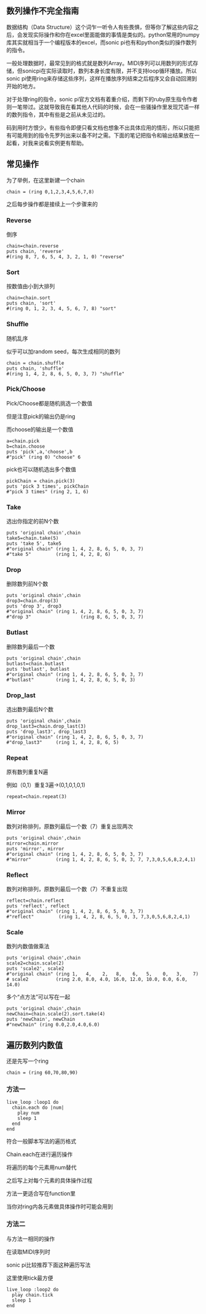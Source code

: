 ## 数列操作不完全指南

数据结构（Data Structure）这个词乍一听令人有些畏惧，但等你了解这些内容之后，会发现实际操作和你在excel里面能做的事情是类似的。python常用的numpy库其实就相当于一个编程版本的excel，而sonic pi也有和python类似的操作数列的指令。

一般处理数据时，最常见到的格式就是数列Array。MIDI序列可以用数列的形式存储，但sonicpi在实际读取时，数列本身长度有限，并不支持loop循环播放。所以sonic pi使用ring来存储这些序列，这样在播放序列结束之后程序又会自动回溯到开始的地方。

对于处理ring的指令，sonic pi官方文档有着重介绍，而剩下的ruby原生指令作者则一笔带过。这就导致我在看其他人代码的时候，会在一些骚操作里发现咒语一样的数列指令，其中有些是之前从未见过的。

码到用时方恨少。有些指令即便只看文档也想象不出具体应用的情形，所以只能把有可能用到的指令先罗列出来以备不时之需。下面的笔记把指令和输出结果放在一起看，对我来说看实例更有帮助。



##  常见操作

为了举例，在这里新建一个chain

```
chain = (ring 0,1,2,3,4,5,6,7,8)
```

之后每步操作都是接续上一个步骤来的

### Reverse

倒序

```
chain=chain.reverse
puts chain, 'reverse'
#(ring 8, 7, 6, 5, 4, 3, 2, 1, 0) "reverse"
```

### Sort

按数值由小到大排列

```
chain=chain.sort
puts chain, 'sort'
#(ring 0, 1, 2, 3, 4, 5, 6, 7, 8) "sort"
```

### Shuffle

随机乱序

似乎可以加random seed，每次生成相同的数列

```
chain = chain.shuffle
puts chain, 'shuffle'
#(ring 1, 4, 2, 8, 6, 5, 0, 3, 7) "shuffle"
```

### Pick/Choose

Pick/Choose都是随机挑选一个数值

但是注意pick的输出仍是ring

而choose的输出是一个数值

```
a=chain.pick
b=chain.choose
puts 'pick',a,'choose',b
#"pick" (ring 0) "choose" 6
```

pick也可以随机选出多个数值

```
pickChain = chain.pick(3)
puts 'pick 3 times', pickChain
#"pick 3 times" (ring 2, 1, 6)
```

### Take

选出你指定的前N个数

```
puts 'original chain',chain
take5=chain.take(5)
puts 'take 5', take5
#"original chain" (ring 1, 4, 2, 8, 6, 5, 0, 3, 7)
#"take 5"         (ring 1, 4, 2, 8, 6)
```

### Drop

删除数列前N个数 

```
puts 'original chain',chain
drop3=chain.drop(3)
puts 'drop 3', drop3
#"original chain" (ring 1, 4, 2, 8, 6, 5, 0, 3, 7)
#"drop 3"                  (ring 8, 6, 5, 0, 3, 7)
```

### Butlast

删除数列最后一个数 

```
puts 'original chain',chain
butlast=chain.butlast
puts 'butlast', butlast
#"original chain" (ring 1, 4, 2, 8, 6, 5, 0, 3, 7)
#"butlast"        (ring 1, 4, 2, 8, 6, 5, 0, 3)
```

### Drop_last

选出数列最后N个数 

```
puts 'original chain',chain
drop_last3=chain.drop_last(3)
puts 'drop_last3', drop_last3
#"original chain" (ring 1, 4, 2, 8, 6, 5, 0, 3, 7)
#"drop_last3"     (ring 1, 4, 2, 8, 6, 5)
```

### Repeat

原有数列重复N遍

例如（0,1）重复3遍->(0,1,0,1,0,1)

```
repeat=chain.repeat(3)
```

### Mirror

数列对称排列，原数列最后一个数（7）重复出现两次

```
puts 'original chain',chain
mirror=chain.mirror
puts 'mirror', mirror
#"original chain" (ring 1, 4, 2, 8, 6, 5, 0, 3, 7)
#"mirror"         (ring 1, 4, 2, 8, 6, 5, 0, 3, 7, 7,3,0,5,6,8,2,4,1)
```

### Reflect

数列对称排列，原数列最后一个数（7）不重复出现

```
reflect=chain.reflect
puts 'reflect', reflect
#"original chain" (ring 1, 4, 2, 8, 6, 5, 0, 3, 7)
#"reflect"         (ring 1, 4, 2, 8, 6, 5, 0, 3, 7,3,0,5,6,8,2,4,1)
```

### Scale

数列内数值做乘法

```
puts 'original chain',chain
scale2=chain.scale(2)
puts 'scale2', scale2
#"original chain" (ring 1,   4,    2,   8,    6,   5,    0,   3,    7)
# scale2          (ring 2.0, 8.0, 4.0, 16.0, 12.0, 10.0, 0.0, 6.0, 14.0)
```

多个“点方法”可以写在一起

```
puts 'original chain',chain
newChain=chain.scale(2).sort.take(4)
puts 'newChain', newChain
#"newChain" (ring 0.0,2.0,4.0,6.0)
```

## 遍历数列内数值

还是先写一个ring

```
chain = (ring 60,70,80,90)
```

### 方法一

```
live_loop :loop1 do
  chain.each do |num|
    play num
    sleep 1
  end
end
```

符合一般脚本写法的遍历格式

Chain.each在进行遍历操作

将遍历的每个元素用num替代

之后写上对每个元素的具体操作过程



方法一更适合写在function里

当你对ring内各元素做具体操作时可能会用到

### 方法二

与方法一相同的操作

在读取MIDI序列时

sonic pi比较推荐下面这种遍历写法

这里使用tick最方便

```
live_loop :loop2 do
  play chain.tick
  sleep 1
end

```

